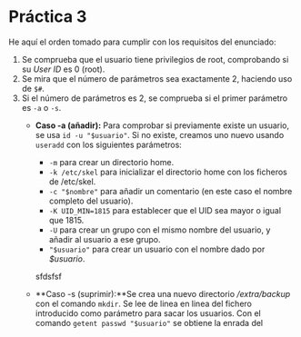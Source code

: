 # Práctica 3

He aquí el orden tomado para cumplir con los requisitos del enunciado:
1. Se comprueba que el usuario tiene privilegios de root, comprobando si su *User ID* es 0 (root).
2. Se mira que el número de parámetros sea exactamente 2, haciendo uso de `$#`.
3. Si el número de parámetros es 2, se comprueba si el primer parámetro es `-a` o `-s`.
    * **Caso -a (añadir):** Para comprobar si previamente existe un usuario, se usa `id -u "$usuario"`. Si no existe, creamos uno nuevo usando `useradd` con los siguientes parámetros:     
        * `-m` para crear un directorio home.
        * `-k /etc/skel` para inicializar el directorio home con los ficheros de /etc/skel.
        * `-c "$nombre"` para añadir un comentario (en este caso el nombre completo del usuario).
        * `-K UID_MIN=1815` para establecer que el UID sea mayor o igual que 1815.
        * `-U` para crear un grupo con el mismo nombre del usuario, y añadir al usuario a ese grupo.
        * `"$usuario"` para crear un usuario con el nombre dado por *$usuario*.
        
        sfdsfsf
    * **Caso -s (suprimir):**Se crea una nuevo directorio */extra/backup* con el comando `mkdir`.
    Se lee de linea en linea del fichero introducido como parámetro para sacar los usuarios. Con el comando `getent passwd "$usuario"` se obtiene la enrada del  